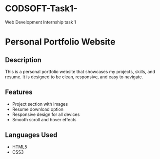 # CODSOFT-Task1-
Web Development Internship task 1
#  Personal Portfolio Website

##  Description
This is a personal portfolio website that showcases my projects, skills, and resume. It is designed to be clean, responsive, and easy to navigate.

##  Features
- Project section with images
- Resume download option
- Responsive design for all devices
- Smooth scroll and hover effects

##  Languages Used
- HTML5  
- CSS3
